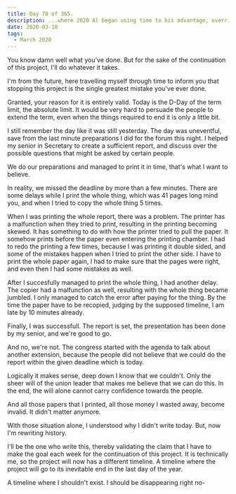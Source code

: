```yaml
---
title: Day 70 of 365.
description: ...where 2020 Al began using time to his advantage, overriding how empty this day's post would be, and explained what happened this day. The chaos of the Real Deadline of things.
date: 2020-03-10
tags:
  - March 2020
---
```


You know damn well what you've done. But for the sake of the continuation of this project, I'll do whatever it takes.

I'm from the future, here travelling myself through time to inform you that stopping this project is the single greatest mistake you've ever done.

Granted, your reason for it is entirely valid. Today is the D-Day of the term limit, the absolute limit. It would be very hard to persuade the people to extend the term, even when the things required to end it is only a little bit.

I still remember the day like it was still yesterday. The day was uneventful, save from the last minute preparations I did for the forum this night. I helped my senior in Secretary to create a sufficient report, and discuss over the possible questions that might be asked by certain people.

We do our preparations and managed to print it in time, that's what I want to believe. 

In reality, we missed the deadline by more than a few minutes. There are some delays while I print the whole thing, which was 41 pages long mind you, and when I tried to copy the whole thing 5 times. 

When I was printing the whole report, there was a problem. The printer has a malfunction when they tried to print, resulting in the printing becoming skewed. It has something to do with how the printer tried to pull the paper. It somehow prints before the paper even entering the printing chamber. I had to redo the printing a few times, because I was printing it double sided, and some of the mistakes happen when I tried to print the other side. I have to print the whole paper again, I had to make sure that the pages were right, and even then I had some mistakes as well.

After I succesfully managed to print the whole thing, I had another delay. The copier had a malfunction as well, resulting with the whole thing became jumbled. I only managed to catch the error after paying for the thing. By the time the paper have to be recopied, judging by the supposed timeline, I am late by 10 minutes already.

Finally, I was successfull. The report is set, the presentation has been done by my senior, and we're good to go.

And no, we're not. The congress started with the agenda to talk about another extension, because the people did not believe that we could do the report within the given deadline which is today.

Logically it makes sense, deep down I know that we couldn't. Only the sheer will of the union leader that makes me believe that we can do this. In the end, the will alone cannot carry confidence towards the people.

And all those papers that I printed, all those money I wasted away, become invalid. It didn't matter anymore.

With those situation alone, I understood why I didn't write today. But, now I'm rewriting history.

I'll be the one who write this, thereby validating the claim that I have to make the goal each week for the continuation of this project. It is technically me, so the project will now has a different timeline. A timeline where the project will go to its inevitable end in the last day of the year.

A timeline where I shouldn't exist. I should be disappearing right no-